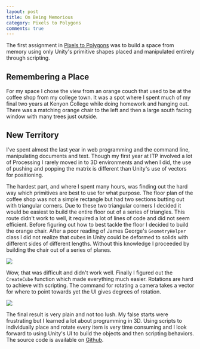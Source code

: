 ```yaml
---
layout: post
title: On Being Memorious
category: Pixels to Polygons
comments: true
---
```


The first assignment in [Pixels to Polygons](http://jamesgeorge.org/3dworlds/) was to build a space from memory using only Unity's primitive shapes placed and manipulated entirely through scripting.

## Remembering a Place

For my space I chose the view from an orange couch that used to be at the coffee shop from my college town. It was a spot where I spent much of my final two years at Kenyon College while doing homework and hanging out. There was a matching orange chair to the left and then a large south facing window with many trees just outside.

## New Territory

I've spent almost the last year in web programming and the command line, manipulating documents and text. Though my first year at ITP involved a lot of Processing I rarely moved in to 3D environments and when I did, the use of pushing and popping the matrix is different than Unity's use of vectors for positioning.

The hardest part, and where I spent many hours, was finding out the hard way which primitives are best to use for what purpose. The floor plan of the coffee shop was not a simple rectangle but had two sections butting out with triangular corners. Due to these two triangular corners I decided it would be easiest to build the entire floor out of a series of triangles. This route didn't work to well, it required a lot of lines of code and did not seem efficient. Before figuring out how to best tackle the floor I decided to build the orange chair. After a poor reading of James George's `GeometryHelper` class I did not realize that cubes in Unity could be deformed to solids with different sides of different lengths. Without this knowledge I proceeded by building the chair out of a series of planes.

![](http://sklise.s3.amazonaws.com/itp/pixelspolygons/20120130-mg-planes.png)

Wow, that was difficult and didn't work well. Finally I figured out the `CreateCube` function which made everything much easier. Rotations are hard to achieve with scripting. The command for rotating a camera takes a vector for where to point towards yet the UI gives degrees of rotation.

![](http://sklise.s3.amazonaws.com/itp/pixelspolygons/20120130-mg.png)

The final result is very plain and not too lush. My false starts were frustrating but I learned a lot about programming in 3D. Using scripts to individually place and rotate every item is very time consuming and I look forward to using Unity's UI to build the objects and then scripting behaviors. The source code is available on [Github](https://github.com/stevenklise/MiddleGround).
